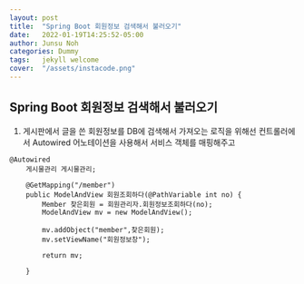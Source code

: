 ```yaml
---
layout: post
title:  "Spring Boot 회원정보 검색해서 불러오기"
date:   2022-01-19T14:25:52-05:00
author: Junsu Noh
categories: Dummy
tags:	jekyll welcome
cover:  "/assets/instacode.png"
---
```


## Spring Boot 회원정보 검색해서 불러오기

1. 게시판에서 글을 쓴 회원정보를 DB에 검색해서 가져오는 로직을 위해선 컨트롤러에서 Autowired 어노테이션을 사용해서 서비스 객체를 매핑해주고 

   

```
@Autowired
	게시물관리 게시물관리; 
	
	@GetMapping("/member") 
	public ModelAndView 회원조회하다(@PathVariable int no) {
		Member 찾은회원 = 회원관리자.회원정보조회하다(no);
		ModelAndView mv = new ModelAndView();
		
	    mv.addObject("member",찾은회원);
		mv.setViewName("회원정보창");

		return mv;
		
	}
```

